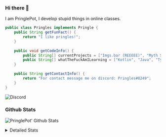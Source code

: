 ### Hi there 👋

I am PringlePot, I develop stupid things in online classes. 

```java
public class Pringles implements Pringle {
    public String getFunFact() {
        return "I like pringles!";
    }
    
    public void getCodeInfo() {
        public String[] currentProjects = ["Imgs.bar (REEEEE)", "Myth Sniper (Dead)"];
        public String[] whatTheFuckAmILearning = ["Kotlin", "Java", "Typescript", "NextJS"];
    }
    
    public String getContactInfo() {
        return "For contact message me on discord: Pringles#8249";
    }
}
```
![Discord](https://discord.c99.nl/widget/theme-1/226911291636318208.png)


### Github Stats
![PringlePot' Github Stats](https://github-readme-stats.vercel.app/api?username=PringlePot&show_icons=true&theme=dark)

<details>
  <summary>Detailed Stats</summary>
    
<!--START_SECTION:waka-->
![Lines of code](https://img.shields.io/badge/From%20Hello%20World%20I%27ve%20Written-84866%20lines%20of%20code-blue)

**🐱 My Github Data** 

> 🏆 309 Contributions in the Year 2021
 > 
> 📦 85.9 kB Used in Github's Storage 
 > 
> 💼 Opted to Hire
 > 
> 📜 6 Public Repositories 
 > 
> 🔑 9 Private Repositories  
 > 
**I'm an Early 🐤** 

```text
🌞 Morning    61 commits     █████░░░░░░░░░░░░░░░░░░░░   23.46% 
🌆 Daytime    100 commits    █████████░░░░░░░░░░░░░░░░   38.46% 
🌃 Evening    99 commits     █████████░░░░░░░░░░░░░░░░   38.08% 
🌙 Night      0 commits      ░░░░░░░░░░░░░░░░░░░░░░░░░   0.0%

```
📅 **I'm Most Productive on Sunday** 

```text
Monday       54 commits     █████░░░░░░░░░░░░░░░░░░░░   20.77% 
Tuesday      8 commits      ░░░░░░░░░░░░░░░░░░░░░░░░░   3.08% 
Wednesday    34 commits     ███░░░░░░░░░░░░░░░░░░░░░░   13.08% 
Thursday     44 commits     ████░░░░░░░░░░░░░░░░░░░░░   16.92% 
Friday       25 commits     ██░░░░░░░░░░░░░░░░░░░░░░░   9.62% 
Saturday     39 commits     ███░░░░░░░░░░░░░░░░░░░░░░   15.0% 
Sunday       56 commits     █████░░░░░░░░░░░░░░░░░░░░   21.54%

```


📊 **This Week I Spent My Time On** 

```text
💬 Programming Languages: 
JavaScript               1 hr 52 mins        ████████░░░░░░░░░░░░░░░░░   34.33% 
TypeScript               1 hr 36 mins        ███████░░░░░░░░░░░░░░░░░░   29.3% 
Java                     27 mins             ██░░░░░░░░░░░░░░░░░░░░░░░   8.47% 
Go                       20 mins             █░░░░░░░░░░░░░░░░░░░░░░░░   6.11% 
EJS                      17 mins             █░░░░░░░░░░░░░░░░░░░░░░░░   5.35%

🔥 Editors: 
IntelliJ                 5 hrs 28 mins       █████████████████████████   100.0%

```

**I Mostly Code in Java** 

```text
Java                     5 repos             ███████████████░░░░░░░░░░   62.5% 
Python                   1 repo              ███░░░░░░░░░░░░░░░░░░░░░░   12.5% 
Kotlin                   1 repo              ███░░░░░░░░░░░░░░░░░░░░░░   12.5% 
CSS                      1 repo              ███░░░░░░░░░░░░░░░░░░░░░░   12.5%

```



 Last Updated on 11/06/2021
<!--END_SECTION:waka-->
</details>
